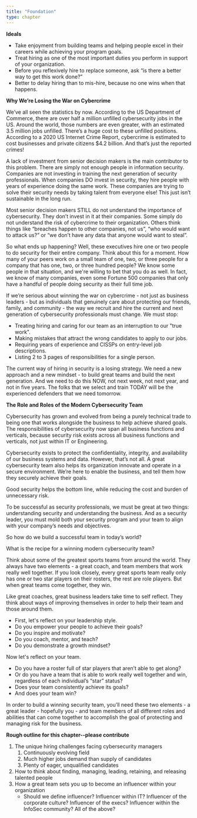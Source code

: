 ```yaml
---
title: "Foundation"
type: chapter
---
```

**Ideals**

  - Take enjoyment from building teams and helping people excel in their careers while achieving your program goals.
  - Treat hiring as one of the most important duties you perform in support of your organization.
  - Before you reflexively hire to replace someone, ask “is there a better way to get this work done?”
  - Better to delay hiring than to mis-hire, because no one wins when that happens. 

**Why We’re Losing the War on Cybercrime**

We’ve all seen the statistics by now. According to the US Department of Commerce, there are over half a million unfilled cybersecurity jobs in the US. Around the world, those numbers are even greater, with an estimated 3.5 million jobs unfilled. There’s a huge cost to these unfilled positions. According to a 2020 US Internet Crime Report, cybercrime is estimated to cost businesses and private citizens $4.2 billion. And that’s just the reported crimes! 

A lack of investment from senior decision makers is the main contributor to this problem. There are simply not enough people in information security. Companies are not investing in training the next generation of security professionals. When companies DO invest in security, they hire people with years of experience doing the same work. These companies are trying to solve their security needs by taking talent from everyone else! This just isn’t sustainable in the long run.

Most senior decision makers STILL do not understand the importance of cybersecurity. They don’t invest in it at their companies. Some simply do not understand the risk of cybercrime to their organization. Others think things like “breaches happen to other companies, not us”, “who would want to attack us?” or “we don’t have any data that anyone would want to steal”.

So what ends up happening? Well, these executives hire one or two people to do security for their entire company. Think about this for a moment. How many of your peers work on a small team of one, two, or three people for a company that has one, two, or three hundred people? We know some people in that situation, and we're willing to bet that you do as well. In fact, we know of many companies, even some Fortune 500 companies that only have a handful of people doing security as their full time job. 

If we’re serious about winning the war on cybercrime - not just as business leaders - but as individuals that genuinely care about protecting our friends, family, and community - the way we recruit and hire the current and next generation of cybersecurity professionals must change. We must stop: 

  - Treating hiring and caring for our team as an interruption to our "true work".
  - Making mistakes that attract the wrong candidates to apply to our jobs.
  - Requiring years of experience and CISSPs on entry-level job descriptions. 
  - Listing 2 to 3 pages of responsibilities for a single person. 

The current way of hiring in security is a losing strategy. We need a new approach and a new mindset - to build great teams and build the next generation. And we need to do this NOW, not next week, not next year, and not in five years. The folks that we select and train TODAY will be the experienced defenders that we need tomorrow.

**The Role and Roles of the Modern Cybersecurity Team**

Cybersecurity has grown and evolved from being a purely technical trade to being one that works alongside the business to help achieve shared goals. The responsibilities of cybersecurity now span all business functions and verticals, because security risk exists across all business functions and verticals, not just within IT or Engineering.

Cybersecurity exists to protect the confidentiality, integrity, and availability of our business systems and data. However, that’s not all. A great cybersecurity team also helps its organization innovate and operate in a secure environment. We’re here to enable the business, and tell them how they securely achieve their goals.

Good security helps the bottom line, while reducing the cost and burden of unnecessary risk. 

To be successful as security professionals, we must be great at two things: understanding security and understanding the business. And as a security leader, you must mold both your security program and your team to align with your company’s needs and objectives.

So how do we build a successful team in today’s world? 

What is the recipe for a winning modern cybersecurity team?

Think about some of the greatest sports teams from around the world. They always have two elements - a great coach, and team members that work really well together. If you look closely, every great sports team really only has one or two star players on their rosters, the rest are role players. But when great teams come together, they win. 

Like great coaches, great business leaders take time to self reflect. They think about ways of improving themselves in order to help their team and those around them.

  - First, let's reflect on your leadership style.
  - Do you empower your people to achieve their goals? 
  - Do you inspire and motivate? 
  - Do you coach, mentor, and teach? 
  - Do you demonstrate a growth mindset?

Now let's reflect on your team. 

  - Do you have a roster full of star players that aren’t able to get along?
  - Or do you have a team that is able to work really well together and win, regardless of each individual’s “star” status? 
  - Does your team consistently achieve its goals? 
  - And does your team win?

In order to build a winning security team, you’ll need these two elements - a great leader - hopefully you - and team members of all different roles and abilities that can come together to accomplish the goal of protecting and managing risk for the business. 

**Rough outline for this chapter--please contribute**

  1. The unique hiring challenges facing cybersecurity managers  
      1. Continuously evolving field  
      1. Much higher jobs demand than supply of candidates  
      1. Plenty of eager, unqualified candidates  
  1. How to think about finding, managing, leading, retaining, and releasing talented people  
  1. How a great team sets you up to become an influencer within your organization  
      - Should we define influencer?  Influencer within IT?  Influencer of the corporate culture?  Influencer of the execs?  Influencer within the InfoSec community?  All of the above?  




